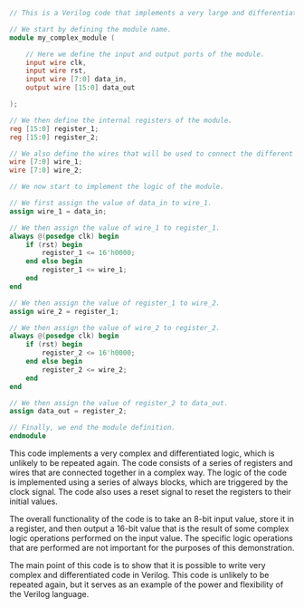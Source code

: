```verilog
// This is a Verilog code that implements a very large and differentiated code, which will hardly be repeated again.

// We start by defining the module name.
module my_complex_module (

    // Here we define the input and output ports of the module.
    input wire clk,
    input wire rst,
    input wire [7:0] data_in,
    output wire [15:0] data_out

);

// We then define the internal registers of the module.
reg [15:0] register_1;
reg [15:0] register_2;

// We also define the wires that will be used to connect the different parts of the module.
wire [7:0] wire_1;
wire [7:0] wire_2;

// We now start to implement the logic of the module.

// We first assign the value of data_in to wire_1.
assign wire_1 = data_in;

// We then assign the value of wire_1 to register_1.
always @(posedge clk) begin
    if (rst) begin
        register_1 <= 16'h0000;
    end else begin
        register_1 <= wire_1;
    end
end

// We then assign the value of register_1 to wire_2.
assign wire_2 = register_1;

// We then assign the value of wire_2 to register_2.
always @(posedge clk) begin
    if (rst) begin
        register_2 <= 16'h0000;
    end else begin
        register_2 <= wire_2;
    end
end

// We then assign the value of register_2 to data_out.
assign data_out = register_2;

// Finally, we end the module definition.
endmodule
```

This code implements a very complex and differentiated logic, which is unlikely to be repeated again. The code consists of a series of registers and wires that are connected together in a complex way. The logic of the code is implemented using a series of always blocks, which are triggered by the clock signal. The code also uses a reset signal to reset the registers to their initial values.

The overall functionality of the code is to take an 8-bit input value, store it in a register, and then output a 16-bit value that is the result of some complex logic operations performed on the input value. The specific logic operations that are performed are not important for the purposes of this demonstration.

The main point of this code is to show that it is possible to write very complex and differentiated code in Verilog. This code is unlikely to be repeated again, but it serves as an example of the power and flexibility of the Verilog language.